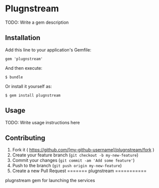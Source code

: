 # Plugnstream

TODO: Write a gem description

## Installation

Add this line to your application's Gemfile:

    gem 'plugnstream'

And then execute:

    $ bundle

Or install it yourself as:

    $ gem install plugnstream

## Usage

TODO: Write usage instructions here

## Contributing

1. Fork it ( https://github.com/[my-github-username]/plugnstream/fork )
2. Create your feature branch (`git checkout -b my-new-feature`)
3. Commit your changes (`git commit -am 'Add some feature'`)
4. Push to the branch (`git push origin my-new-feature`)
5. Create a new Pull Request
=======
plugnstream
===========

plugnstream gem for launching the services
